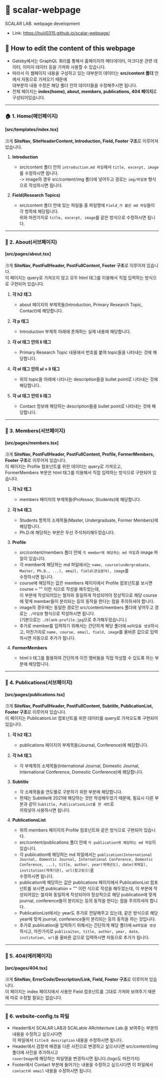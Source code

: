 # &#128204; scalar-webpage
SCALAR LAB. webpage development  

- Link: https://huiji0315.github.io/scalar-webpage/

## &#128221; How to edit the content of this webpage 

- Gatsby에서는 GraphQL 쿼리를 통해서 홈페이지의 메타데이터, 마크다운 관련 데이터, 이미지 데이터 등을 가져와 사용할 수 있습니다.
- 따라서 이 웹페이지 내용을 구성하고 있는 대부분의 데이터는 **src/content 폴더** 안에서 자동으로 가져오기 때문에  
대부분의 내용 수정은 해당 폴더 안의 데이터들을 수정해주시면 됩니다.  
- 전체 페이지는 **index(home), about, members, publications, 404 페이지**로 구성되어있습니다.  

---

### &#127968; 1. Home(메인페이지)   
#### [src/templates/index.tsx]  

크게 **SiteNav, SiteHeaderContent, Introduction, Field, Footer 구조**로 이루어져 있습니다.

   1) **Introduction**  
      - src/content 폴더 안의 ```introduction.md 파일```에서 ```title, excerpt, image```를 수정하시면 됩니다.  
      -> image의 경우 src/content/img 폴더에 넣어두고 경로는 ```img/파일명``` 형식으로 작성하시면 됩니다.  
      
   2) **Field(Research Topics)**  
      - src/content 폴더 안에 있는 파일들 중 파일명에 ```Field_가 붙은 md 파일```들이 각 항목에 해당됩니다.  
     위와 마찬가지로 ```title, excerpt, image```를 같은 방식으로 수정하시면 됩니다.
     
---

###	&#128313; 2. About(서브페이지)  
#### [src/pages/about.tsx]  

크게 **SiteNav, PostFullHeader, PostFullContent, Footer 구조**로 이루어져 있습니다.  
이 페이지는 query로 가져오지 않고 모두 html 태그를 이용해서 직접 입력하는 방식으로 구현되어 있습니다.

   1) **각 h2 태그**  
      - about 페이지의 부제목들(Introduction, Primary Research Topic, Contact)에 해당합니다. 
      
   2) **각 p 태그**  
      - Introduction 부제목 아래에 존재하는 실제 내용에 해당합니다.  
    
   3) **각 ol 태그 안의 li 태그**  
      - Primary Research Topic 내용에서 번호를 붙여 topic들을 나타내는 것에 해당합니다.  
 
   4) **각 ol 태그 안의 ul > li 태그**  
      - 위의 topic들 아래에 나타나는 description들을 bullet point로 나타내는 것에 해당합니다.  
    
   5) **각 ul 태그 안의 li 태그**  
      - Contact 정보에 해당하는 description들을 bullet point로 나타내는 것에 해당합니다.  
      
---

###	&#128313; 3. Members(서브페이지)  
#### [src/pages/members.tsx]  

크게 **SiteNav, PostFullHeader, PostFullContent, Profile, FormerMembers, Footer 구조**로 이루어져 있습니다.  
이 페이지는 Profile 컴포넌트를 위한 데이터는 query로 가져오고,  
FormerMembers 부분은 html 태그를 이용해서 직접 입력하는 방식으로 구현되어 있습니다.

   1) **각 h2 태그**  
      - members 페이지의 부제목들(Professor, Students)에 해당합니다. 
      
   2) **각 h4 태그**  
      - Students 항목의 소제목들(Master, Undergraduate, Former Members)에 해당합니다.  
      - Ph.D.에 해당하는 부분은 우선 주석처리해두었습니다.
    
   3) **Profile**  
      - src/content/members 폴더 안에 ```각 member에 해당하는 md 파일```과 image 파일이 있습니다.  
      - 각 member에 해당하는 md 파일에서는 ```name, course(undergraduate, Master, Ph.D., ...), email, field(관심분야), image```를  
      수정하시면 됩니다.  
      - course에 해당하는 값은 members 페이지에서 Profile 컴포넌트를 보시면 course = "" 이런 식으로 작성을 해두었는데,  
        이 부분에 작성되어있는 철자와 동일하게 작성되어야 정상적으로 해당 course에 맞게 member들이 분리되는 등의 동작을 한다는 점을 주의하셔야 합니다.  
      - image의 경우에는 동일한 경로인 src/content/members 폴더에 넣어두고 경로는 ```./파일명``` 형식으로 작성하시면 됩니다.  
      (기본으로는 ```./blank-profile.jpg```으로 추가해두었습니다.)  
      - 추가로 member를 입력하기 위해서는 간단하게 해당 폴더에 ```md파일을 생성```하시고, 마찬가지로 ```name, course, email, field, image```를 올바른 값으로 입력하시면 자동으로 추가가 됩니다.
 
   4) **FormerMembers**  
      - html li 태그를 활용하여 간단하게 이전 멤버들을 직접 작성할 수 있도록 하는 부분에 해당합니다.      
      
---

###	&#128313; 4. Publications(서브페이지)  
#### [src/pages/publications.tsx]  

크게 **SiteNav, PostFullHeader, PostFullContent, Subtitle, PublicationList, Footer 구조**로 이루어져 있습니다.  
이 페이지는 PublicationList 컴포넌트를 위한 데이터를 query로 가져오도록 구현되어 있습니다.

   1) **각 h2 태그**  
      - publications 페이지의 부제목들(Journal, Conference)에 해당합니다. 
      
   2) **각 h4 태그**  
      - 각 부제목의 소제목들(International Journal, Domestic Journal, International Conference, Domestic Conference)에 해당합니다.  

   3) **Subtitle**  
      - 각 소제목들을 연도별로 구분하기 위한 부분에 해당합니다.  
      - 현재는 Subtitle에 2021에 해당하는 것만 작성해두었기 때문에, 필요시 다른 부분과 같이 ```Subtitle, PublicationList를 한 세트```로  
      끼워넣어 사용하시면 됩니다.  
          
   3) **PublicationsList**  
      - 위의 members 페이지의 Profile 컴포넌트와 같은 방식으로 구현되어 있습니다.
      - src/content/publications 폴더 안에 ```각 publication에 해당하는 md 파일```이 있습니다.  
      - 각 publication에 해당하는 md 파일에서는 ```publication(International Journal, Domestic Journal, International Conference, Domestic Conference, ...), title, author, year(게재년도), date(게재일), institution(게재기관), url(참고링크)```을  
      수정하시면 됩니다.  
      - publication에 해당하는 값은 publications 페이지에서 PublicationList 컴포넌트를 보시면 publication = "" 이런 식으로 작성을 해두었는데, 이 부분에 작성되어있는 철자와 동일하게 작성되어야 정상적으로 해당 publication에 맞게 journal, conference들이 분리되는 등의 동작을 한다는 점을 주의하셔야 합니다.  
      - PublicationList에서는 year도 추가로 전달해주고 있는데, 같은 방식으로 해당 year에 맞게 journal, conference들이 분리되는 등의 동작을 하는 것입니다.  
      - 추가로 publication을 입력하기 위해서는 간단하게 해당 폴더에 ```md파일을 생성```하시고, 마찬가지로 ```publicaiton, title, author, year, date, institution, url```을 올바른 값으로 입력하시면 자동으로 추가가 됩니다.
      
---

### &#128313; 5. 404(에러페이지)  
#### [src/pages/404.tsx]  

크게 **SiteNav, ErrorCode/Description/Link, Field, Footer 구조**로 이루어져 있습니다.  
이 페이지는 index 페이지에서 사용한 Field 컴포넌트를 그대로 가져와 보여주기 때문에 따로 수정할 필요는 없습니다.  

---

### &#128278; 6. website-config.ts 파일  
- Header에서 SCALAR LAB과 SCALable ARchitecture Lab.을 보여주는 부분의 내용을 수정하고 싶으시다면  
이 파일에서 ```title과 description``` 내용을 수정하시면 됩니다.  
- Header에서 검정색 배경을 다른 사진으로 변경하고 싶으시다면 src/content/img 폴더에 사진을 추가하시고  
```coverImage```에 해당하는 파일명을 변경하시면 됩니다.(logo도 마찬가지)  
- Footer에서 Contact 부분에 들어가는 내용을 수정하고 싶으시다면 이 파일에서 ```contact와 email``` 내용을 수정하시면 됩니다.   
